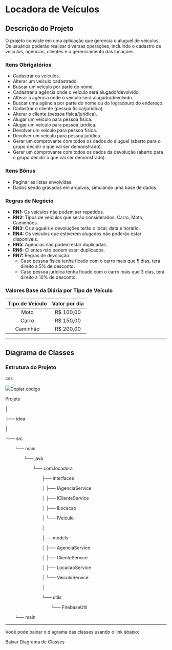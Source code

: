 # **Locadora de Veículos**
## **Descrição do Projeto**
O projeto consiste em uma aplicação que gerencia o aluguel de veículos. Os usuários poderão realizar diversas operações, incluindo o cadastro de veículos, agências, clientes e o gerenciamento das locações.
### **Itens Obrigatórios**
- Cadastrar os veículos.
- Alterar um veículo cadastrado.
- Buscar um veículo por parte do nome.
- Cadastrar a agência onde o veículo será alugado/devolvido.
- Alterar a agência onde o veículo será alugado/devolvido.
- Buscar uma agência por parte do nome ou do logradouro do endereço.
- Cadastrar o cliente (pessoa física/jurídica).
- Alterar o cliente (pessoa física/jurídica).
- Alugar um veículo para pessoa física.
- Alugar um veículo para pessoa jurídica.
- Devolver um veículo para pessoa física.
- Devolver um veículo para pessoa jurídica.
- Gerar um comprovante com todos os dados do aluguel (aberto para o grupo decidir o que vai ser demonstrado).
- Gerar um comprovante com todos os dados da devolução (aberto para o grupo decidir o que vai ser demonstrado).
### **Itens Bônus**
- Paginar as listas envolvidas.
- Dados sendo gravados em arquivos, simulando uma base de dados.
### **Regras de Negócio**
- **RN1:** Os veículos não podem ser repetidos.
- **RN2:** Tipos de veículos que serão considerados: Carro, Moto, Caminhões.
- **RN3:** Os aluguéis e devoluções terão o local, data e horário.
- **RN4:** Os veículos que estiverem alugados não poderão estar disponíveis.
- **RN5:** Agências não podem estar duplicadas.
- **RN6:** Clientes não podem estar duplicados.
- **RN7:** Regras de devolução:
  - Caso pessoa física tenha ficado com o carro mais que 5 dias, terá direito a 5% de desconto.
  - Caso pessoa jurídica tenha ficado com o carro mais que 3 dias, terá direito a 10% de desconto.
### **Valores Base da Diária por Tipo de Veículo**

|**Tipo de Veículo**|**Valor por dia**|
| :-: | :-: |
|Moto|R$ 100,00|
|Carro|R$ 150,00|
|Caminhão|R$ 200,00|

-----
## **Diagrama de Classes**
### **Estrutura do Projeto**
css

![](Aspose.Words.bed29ca0-d1e4-4f9d-8c63-a6de1e81d7ba.001.png)Copiar código

Projeto

│

├── idea

│

└── src

`    `└── main

`        `└── java

`            `└── com.locadora

`                `├── interfaces

`                `│   ├── IAgenciaService

`                `│   ├── IClienteService

`                `│   ├── ILocacao

`                `│   └── IVeiculo

`                `│

`                `├── models

`                `│   ├── AgenciaService

`                `│   ├── ClienteService

`                `│   ├── LocacaoService

`                `│   └── VeiculoService

`                `│

`                `└── utils

`                    `└── FirebaseUtil

`    `└── main

-----
Você pode baixar o diagrama das classes usando o link abaixo:

Baixar Diagrama de Classes
